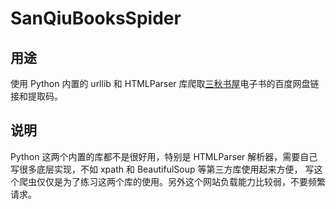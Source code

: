 # SanQiuBooksSpider

## 用途
使用 Python 内置的 urllib 和 HTMLParser 库爬取[三秋书屋](https://www.d4j.cn)电子书的百度网盘链接和提取码。
## 说明
Python 这两个内置的库都不是很好用，特别是 HTMLParser 解析器，需要自己写很多底层实现，不如 xpath 和 BeautifulSoup 等第三方库使用起来方便，
写这个爬虫仅仅是为了练习这两个库的使用。另外这个网站负载能力比较弱，不要频繁请求。